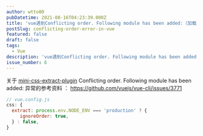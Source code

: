 ```yaml
---
author: wtto00
pubDatetime: 2021-08-16T04:23:39.000Z
title: 'vue遇到Conflicting order. Following module has been added:（加载顺序冲突）'
postSlug: conflicting-order-error-in-vue
featured: false
draft: false
tags:
  - Vue
description: 'vue遇到Conflicting order. Following module has been added:（加载顺序冲突）'
issue_number: 6
---
```


关于 [mini-css-extract-plugin](https://www.npmjs.com/package/mini-css-extract-plugin) Conflicting order. Following module has been added: 异常的参考资料 ：
<https://github.com/vuejs/vue-cli/issues/3771>

```js
// vue.config.js
css: {
  extract: process.env.NODE_ENV === 'production' ? {
     ignoreOrder: true,
  } : false,
}
```
